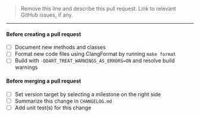 > Remove this line and describe this pull request. Link to relevant GitHub issues, if any.

***

#### Before creating a pull request

- [ ] Document new methods and classes
- [ ] Format new code files using ClangFormat by running `make format`
- [ ] Build with `-DDART_TREAT_WARNINGS_AS_ERRORS=ON` and resolve build warnings

#### Before merging a pull request

- [ ] Set version target by selecting a milestone on the right side
- [ ] Summarize this change in `CHANGELOG.md`
- [ ] Add unit test(s) for this change
